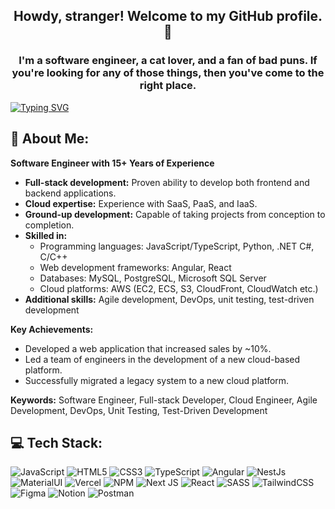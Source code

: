 <h2 align="center">Howdy, stranger! Welcome to my GitHub profile.👋</h1>

<h3 align="center">I'm a software engineer, a cat lover, and a fan of bad puns. If you're looking for any of those things, then you've come to the right place.</h3>

[![Typing SVG](https://readme-typing-svg.demolab.com?font=Fira+Code&pause=1000&center=true&vCenter=true&random=false&width=800&lines=There+are+only+two+hard+things+;in+Computer+Science%3A;cache+invalidation+and+naming+things.;+%E2%80%94+Phil+Karlton)](https://git.io/typing-svg)

## 💫 About Me:

**Software Engineer with 15+ Years of Experience**

- **Full-stack development:** Proven ability to develop both frontend and backend applications.
- **Cloud expertise:** Experience with SaaS, PaaS, and IaaS.
- **Ground-up development:** Capable of taking projects from conception to completion.
- **Skilled in:**
  - Programming languages: JavaScript/TypeScript, Python, .NET C#, C/C++
  - Web development frameworks: Angular, React
  - Databases: MySQL, PostgreSQL, Microsoft SQL Server
  - Cloud platforms: AWS (EC2, ECS, S3, CloudFront, CloudWatch etc.)
- **Additional skills:** Agile development, DevOps, unit testing, test-driven development

**Key Achievements:**

- Developed a web application that increased sales by ~10%.
- Led a team of engineers in the development of a new cloud-based platform.
- Successfully migrated a legacy system to a new cloud platform.

**Keywords:** Software Engineer, Full-stack Developer, Cloud Engineer, Agile Development, DevOps, Unit Testing, Test-Driven Development

## 💻 Tech Stack:

![JavaScript](https://img.shields.io/badge/javascript-%23323330.svg?style=for-the-badge&logo=javascript&logoColor=%23F7DF1E) ![HTML5](https://img.shields.io/badge/html5-%23E34F26.svg?style=for-the-badge&logo=html5&logoColor=white) ![CSS3](https://img.shields.io/badge/css3-%231572B6.svg?style=for-the-badge&logo=css3&logoColor=white) ![TypeScript](https://img.shields.io/badge/typescript-%23007ACC.svg?style=for-the-badge&logo=typescript&logoColor=white) ![Angular](https://img.shields.io/badge/angular-%2320232a.svg?style=for-the-badge&logo=angular&logoColor=%2361DAFB) ![NestJs](https://img.shields.io/badge/-NestJs-ea2845?style=for-the-badge&logo=nestjs&logoColor=white) ![MaterialUI](https://img.shields.io/badge/material_ui-%23563D7C.svg?style=for-the-badge&logoColor=white) ![Vercel](https://img.shields.io/badge/vercel-%23000000.svg?style=for-the-badge&logo=vercel&logoColor=white) ![NPM](https://img.shields.io/badge/NPM-%23000000.svg?style=for-the-badge&logo=npm&logoColor=white) ![Next JS](https://img.shields.io/badge/Next-black?style=for-the-badge&logo=next.js&logoColor=white) ![React](https://img.shields.io/badge/react-%2320232a.svg?style=for-the-badge&logo=react&logoColor=%2361DAFB) ![SASS](https://img.shields.io/badge/SASS-hotpink.svg?style=for-the-badge&logo=SASS&logoColor=white) ![TailwindCSS](https://img.shields.io/badge/tailwindcss-%2338B2AC.svg?style=for-the-badge&logo=tailwind-css&logoColor=white) ![Figma](https://img.shields.io/badge/figma-%23F24E1E.svg?style=for-the-badge&logo=figma&logoColor=white) ![Notion](https://img.shields.io/badge/Notion-%23000000.svg?style=for-the-badge&logo=notion&logoColor=white) ![Postman](https://img.shields.io/badge/Postman-FF6C37?style=for-the-badge&logo=postman&logoColor=white)
